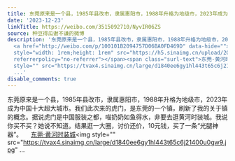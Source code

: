 ```yaml
---
title: 东莞原来是一个县，1985年县改市，隶属惠阳市，1988年升格为地级市，2023年成为中国十大超大城市。我们此次来的虎门，是东莞的一个镇，刷新了我的关于镇的概念。...
date: '2023-12-23'
linkTitle: https://weibo.com/3515092710/NyvIR06ZS
source: 种豆得瓜谢不谦的微博
description: '东莞原来是一个县，1985年县改市，隶属惠阳市，1988年升格为地级市，2023年成为中国十大超大城市。我们此次来的虎门，是东莞的一个镇，刷新了我的关于镇的概念。据说虎门是中国服装之都，喵奶奶如鱼得水，非要去逛黄河时装城。我说你买不买？她说不知道。结果逛一大圈，讨价还价，10元钱，买了一条“光腿神器”。
  <a href="http://weibo.com/p/100101B2094757D06BA0FD469D" data-hide=""><span class="url-icon"><img
  style="width: 1rem;height: 1rem" src="https://h5.sinaimg.cn/upload/2015/09/25/3/timeline_card_small_location_default.png"
  referrerpolicy="no-referrer"></span><span class="surl-text">东莞·黄河时装城</span></a><img
  style="" src="https://tvax4.sinaimg.cn/large/d1840ee6gy1hl443t65c6j21400u0gw9.jpg"
  ...'
disable_comments: true
---
```

东莞原来是一个县，1985年县改市，隶属惠阳市，1988年升格为地级市，2023年成为中国十大超大城市。我们此次来的虎门，是东莞的一个镇，刷新了我的关于镇的概念。据说虎门是中国服装之都，喵奶奶如鱼得水，非要去逛黄河时装城。我说你买不买？她说不知道。结果逛一大圈，讨价还价，10元钱，买了一条“光腿神器”。 <a href="http://weibo.com/p/100101B2094757D06BA0FD469D" data-hide=""><span class="url-icon"><img style="width: 1rem;height: 1rem" src="https://h5.sinaimg.cn/upload/2015/09/25/3/timeline_card_small_location_default.png" referrerpolicy="no-referrer"></span><span class="surl-text">东莞·黄河时装城</span></a><img style="" src="https://tvax4.sinaimg.cn/large/d1840ee6gy1hl443t65c6j21400u0gw9.jpg" ...